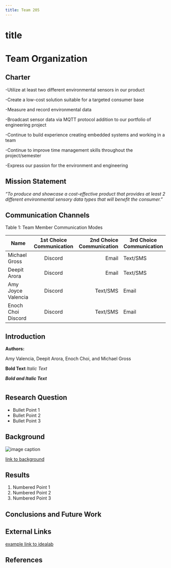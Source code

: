 ```yaml
---
title: Team 205
---
```

# title


# Team Organization
## Charter 

-Utilize at least two different environmental sensors in our product

-Create a low-cost solution suitable for a targeted consumer base

-Measure and record environmental data

-Broadcast sensor data via MQTT protocol addition to our portfolio of engineering project

-Continue to build experience creating embedded systems and working in a team 

-Continue to improve time management skills throughout the project/semester 

-Express our passion for the environment and engineering

## Mission Statement 
_“To produce and showcase a cost-effective product that provides at least 2 different environmental sensory data types that will benefit the consumer.”_

## Communication Channels 

Table 1: Team Member Communication Modes

|Name             |1st Choice Communication|2nd Choice Communication|3rd Choice Communication  |
|-------------------|:-----------------------:|-----------------------:|------------------------|
|Michael Gross      |Discord                  |Email                   |Text/SMS                |
|Deepit Arora       |Discord                  |Email                   |Text/SMS                |
|Amy Joyce Valencia |Discord                  |Text/SMS                |Email                   |
|Enoch Choi Discord |Discord                  |Text/SMS                |Email                   |


## Introduction
**Authors:**

Amy Valencia, Deepit Arora, Enoch Choi, and Michael Gross


**Bold Text**
_Italic Text_

 **_Bold and Italic Text_** 


# 

## Research Question

* Bullet Point 1
* Bullet Point 2
* Bullet Point 3

## Background

![image caption](https://idealab.asu.edu/assets/images/research/jumper1.png)

[link to background](/background)

## Results

1. Numbered Point 1
1. Numbered Point 2
1. Numbered Point 3

## Conclusions and Future Work

## External Links

[example link to idealab](https://idealab.asu.edu)


## References

